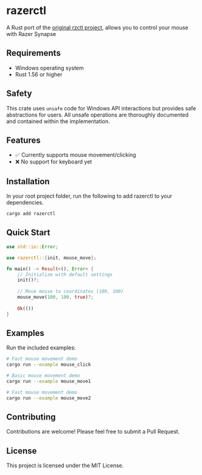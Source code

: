 # razerctl

A Rust port of the [original rzctl project](https://github.com/Sadmeme/rzctl), allows you to control your mouse with Razer Synapse

## Requirements

- Windows operating system
- Rust 1.56 or higher

## Safety

This crate uses `unsafe` code for Windows API interactions but provides safe abstractions for users. All unsafe operations are thoroughly documented and contained within the implementation.

## Features

- ✅ Currently supports mouse movement/clicking
- ❌ No support for keyboard yet

## Installation

In your root project folder, run the following to add razerctl to your dependencies.

```bash
cargo add razerctl
```

## Quick Start

```rust
use std::io::Error;

use razerctl::{init, mouse_move};

fn main() -> Result<(), Error> {
    // Initialize with default settings
    init()?;
    
    // Move mouse to coordinates (100, 100)
    mouse_move(100, 100, true)?;
    
    Ok(())
}
```


## Examples

Run the included examples:

```bash
# Fast mouse movement demo
cargo run --example mouse_click

# Basic mouse movement demo
cargo run --example mouse_move1

# Fast mouse movement demo
cargo run --example mouse_move2
```

## Contributing

Contributions are welcome! Please feel free to submit a Pull Request.

## License

This project is licensed under the MIT License.